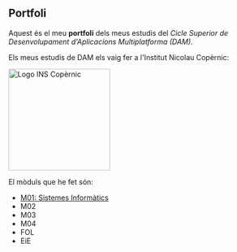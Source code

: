 ## Portfoli 

Aquest és el meu **portfoli** dels meus estudis del *Cicle Superior de Desenvolupament d'Aplicacions Multiplatforma (DAM)*.

Els meus estudis de DAM els vaig fer a l'Institut Nicolau Copèrnic:

<img src="https://copernic.cat/images/logos/logo-headerr.png" width="200" alt="Logo INS Copèrnic">

El mòduls que he fet són:
- [M01: Sistemes Informàtics](https://github.com/robertoferrero/Portfoli_/tree/main/Moduls/M01-SistemesInformatics)
- M02
- M03
- M04
- FOL
- EiE

